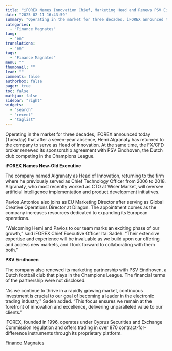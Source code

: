 ```yaml
---
title: "iFOREX Names Innovation Chief, Marketing Head and Renews PSV Eindohven Deal"
date: "2025-02-11 16:43:59"
summary: "Operating in the market for three decades, iFOREX announced today (Tuesday) that after a seven-year absence, Hemi Algranaty has returned to the company to serve as Head of Innovation. At the same time, the FX/CFD broker renewed its sponsorship agreement with PSV Eindhoven, the Dutch club competing in the Champions..."
categories:
  - "Finance Magnates"
lang:
  - "en"
translations:
  - "en"
tags:
  - "Finance Magnates"
menu: ""
thumbnail: ""
lead: ""
comments: false
authorbox: false
pager: true
toc: false
mathjax: false
sidebar: "right"
widgets:
  - "search"
  - "recent"
  - "taglist"
---
```


Operating in the market for three decades, iFOREX announced today (Tuesday) that after a seven-year absence, Hemi Algranaty has returned to the company to serve as Head of Innovation. At the same time, the FX/CFD broker renewed its sponsorship agreement with PSV Eindhoven, the Dutch club competing in the Champions League.

**iFOREX Names New-Old Executive**

The company named Algranaty as Head of Innovation, returning to the firm where he previously served as Chief Technology Officer from 2006 to 2018. Algranaty, who most recently worked as CTO at Wiser Market, will oversee artificial intelligence implementation and product development initiatives.

Pavlos Antoniou also joins as EU Marketing Director after serving as Global Creative Operations Director at Dilagon. The appointment comes as the company increases resources dedicated to expanding its European operations.

“Welcoming Hemi and Pavlos to our team marks an exciting phase of our growth,” said iFOREX Chief Executive Officer Itai Sadeh. “Their extensive expertise and experience will be invaluable as we build upon our offering and access new markets, and I look forward to collaborating with them both.”

**PSV Eindhoven**

The company also renewed its marketing partnership with PSV Eindhoven, a Dutch football club that plays in the Champions League. The financial terms of the partnership were not disclosed.

"As we continue to thrive in a rapidly growing market, continuous investment is crucial to our goal of becoming a leader in the electronic trading industry," Sadeh added. “This focus ensures we remain at the forefront of innovation and excellence, delivering unparalleled value to our clients.”

iFOREX, founded in 1996, operates under Cyprus Securities and Exchange Commission regulation and offers trading in over 870 contract-for-difference instruments through its proprietary platform.

[Finance Magnates](https://www.tradingview.com/news/financemagnates:a1fffed57094b:0-iforex-names-innovation-chief-marketing-head-and-renews-psv-eindohven-deal/)
